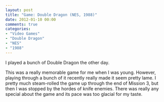 ```yaml
---
layout: post
title: "Game: Double Dragon (NES, 1988)"
date: 2012-01-10 00:00
comments: true
categories:
- "Video Games"
- "Double Dragon"
- "NES"
- "1988"
---
```


I played a bunch of Double Dragon the other day.

This was a really memorable game for me when I was young. However,
playing through a bunch of it recently really made it seem pretty
lame. I pretty much steam-rolled the game up through the end of
Mission 3, but then I was stopped by the hordes of knife
enemies. There was really any special about the game and its pace
was too glacial for my taste.

